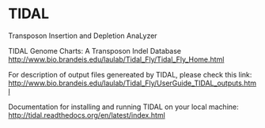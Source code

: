 # TIDAL
Transposon Insertion and Depletion AnaLyzer

TIDAL Genome Charts: A Transposon Indel Database 
http://www.bio.brandeis.edu/laulab/Tidal_Fly/Tidal_Fly_Home.html

For description of output files genereated by TIDAL, please check this link:
http://www.bio.brandeis.edu/laulab/Tidal_Fly/UserGuide_TIDAL_outputs.html

Documentation for installing and running TIDAL on your local machine:
http://tidal.readthedocs.org/en/latest/index.html
